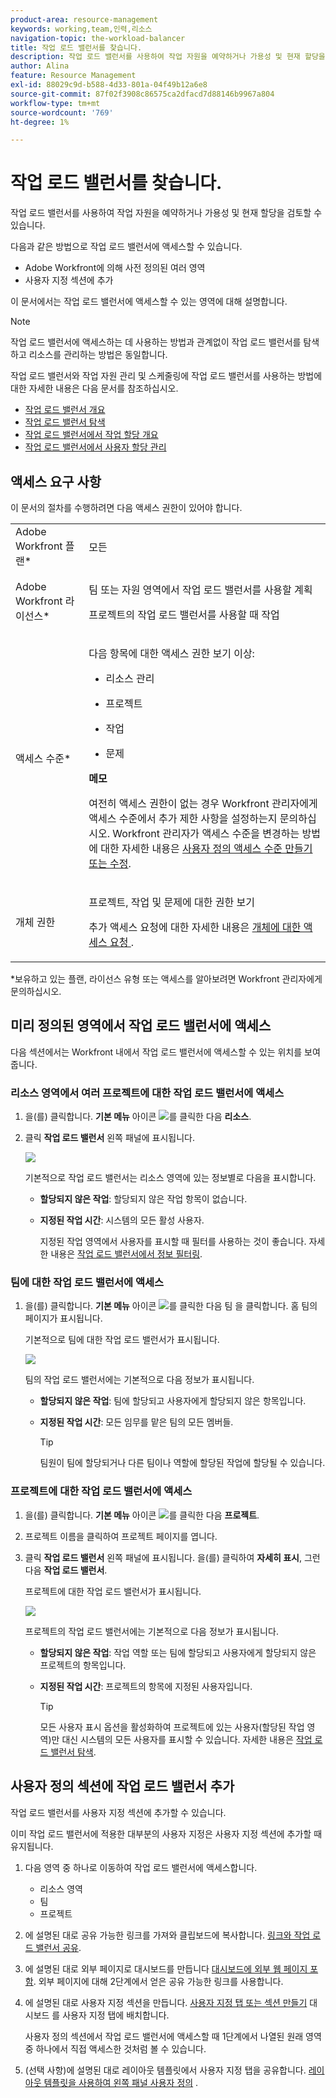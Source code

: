 ```yaml
---
product-area: resource-management
keywords: working,team,인력,리소스
navigation-topic: the-workload-balancer
title: 작업 로드 밸런서를 찾습니다.
description: 작업 로드 밸런서를 사용하여 작업 자원을 예약하거나 가용성 및 현재 할당을 검토할 수 있습니다.
author: Alina
feature: Resource Management
exl-id: 88029c9d-b588-4d33-801a-04f49b12a6e8
source-git-commit: 87f02f3908c86575ca2dfacd7d88146b9967a804
workflow-type: tm+mt
source-wordcount: '769'
ht-degree: 1%

---
```


# 작업 로드 밸런서를 찾습니다.


작업 로드 밸런서를 사용하여 작업 자원을 예약하거나 가용성 및 현재 할당을 검토할 수 있습니다.

다음과 같은 방법으로 작업 로드 밸런서에 액세스할 수 있습니다.

* Adobe Workfront에 의해 사전 정의된 여러 영역
* 사용자 지정 섹션에 추가

이 문서에서는 작업 로드 밸런서에 액세스할 수 있는 영역에 대해 설명합니다.

>[!NOTE]
>
>작업 로드 밸런서에 액세스하는 데 사용하는 방법과 관계없이 작업 로드 밸런서를 탐색하고 리소스를 관리하는 방법은 동일합니다.
>
>작업 로드 밸런서와 작업 자원 관리 및 스케줄링에 작업 로드 밸런서를 사용하는 방법에 대한 자세한 내용은 다음 문서를 참조하십시오.
>
>* [작업 로드 밸런서 개요](../../resource-mgmt/workload-balancer/overview-workload-balancer.md)
>* [작업 로드 밸런서 탐색](../../resource-mgmt/workload-balancer/navigate-the-workload-balancer.md)
>* [작업 로드 밸런서에서 작업 할당 개요](../../resource-mgmt/workload-balancer/assign-work-in-workload-balancer.md)
>* [작업 로드 밸런서에서 사용자 할당 관리](../../resource-mgmt/workload-balancer/manage-user-allocations-workload-balancer.md)
>


## 액세스 요구 사항

이 문서의 절차를 수행하려면 다음 액세스 권한이 있어야 합니다.

<table style="table-layout:auto"> 
 <col> 
 <col> 
 <tbody> 
  <tr> 
   <td role="rowheader">Adobe Workfront 플랜*</td> 
   <td> <p>모든 </p> </td> 
  </tr> 
  <tr> 
   <td role="rowheader">Adobe Workfront 라이선스*</td> 
   <td> <p>팀 또는 자원 영역에서 작업 로드 밸런서를 사용할 계획 </p>
   <p>프로젝트의 작업 로드 밸런서를 사용할 때 작업 </p>
 </td> 
  </tr> 
  <tr> 
   <td role="rowheader">액세스 수준*</td> 
   <td> <p>다음 항목에 대한 액세스 권한 보기 이상:</p> 
    <ul> 
     <li> <p>리소스 관리</p> </li> 
     <li> <p>프로젝트</p> </li> 
     <li> <p>작업</p> </li> 
     <li> <p>문제</p> </li> 
    </ul> <p><b> 메모</b>

여전히 액세스 권한이 없는 경우 Workfront 관리자에게 액세스 수준에서 추가 제한 사항을 설정하는지 문의하십시오. Workfront 관리자가 액세스 수준을 변경하는 방법에 대한 자세한 내용은 <a href="../../administration-and-setup/add-users/configure-and-grant-access/create-modify-access-levels.md" class="MCXref xref">사용자 정의 액세스 수준 만들기 또는 수정</a>.</p> </td>
</tr> 
  <tr> 
   <td role="rowheader">개체 권한</td> 
   <td> <p>프로젝트, 작업 및 문제에 대한 권한 보기 </p> <p>추가 액세스 요청에 대한 자세한 내용은 <a href="../../workfront-basics/grant-and-request-access-to-objects/request-access.md" class="MCXref xref">개체에 대한 액세스 요청 </a>.</p> </td> 
  </tr> 
 </tbody> 
</table>

*보유하고 있는 플랜, 라이선스 유형 또는 액세스를 알아보려면 Workfront 관리자에게 문의하십시오.

## 미리 정의된 영역에서 작업 로드 밸런서에 액세스

다음 섹션에서는 Workfront 내에서 작업 로드 밸런서에 액세스할 수 있는 위치를 보여줍니다.

### 리소스 영역에서 여러 프로젝트에 대한 작업 로드 밸런서에 액세스

1. 을(를) 클릭합니다. **기본 메뉴** 아이콘 ![](assets/main-menu-icon.png)를 클릭한 다음 **리소스**.
1. 클릭 **작업 로드 밸런서** 왼쪽 패널에 표시됩니다.

   ![](assets/nwe-balancer-global.png)

   기본적으로 작업 로드 밸런서는 리소스 영역에 있는 정보별로 다음을 표시합니다.

   * **할당되지 않은 작업**: 할당되지 않은 작업 항목이 없습니다.
   * **지정된 작업 시간**: 시스템의 모든 활성 사용자.

      지정된 작업 영역에서 사용자를 표시할 때 필터를 사용하는 것이 좋습니다. 자세한 내용은 [작업 로드 밸런서에서 정보 필터링](../workload-balancer/filter-information-workload-balancer.md).

### 팀에 대한 작업 로드 밸런서에 액세스

1. 을(를) 클릭합니다. **기본 메뉴** 아이콘 ![](assets/main-menu-icon.png)를 클릭한 다음 팀 을 클릭합니다.
홈 팀의 페이지가 표시됩니다.

   기본적으로 팀에 대한 작업 로드 밸런서가 표시됩니다.

   ![](assets/nwe-balancer-team-350x172.png)

   팀의 작업 로드 밸런서에는 기본적으로 다음 정보가 표시됩니다.

   * **할당되지 않은 작업**: 팀에 할당되고 사용자에게 할당되지 않은 항목입니다.
   * **지정된 작업 시간**: 모든 임무를 맡은 팀의 모든 멤버들.

      >[!TIP]
      >
      >팀원이 팀에 할당되거나 다른 팀이나 역할에 할당된 작업에 할당될 수 있습니다.



### 프로젝트에 대한 작업 로드 밸런서에 액세스

1. 을(를) 클릭합니다. **기본 메뉴** 아이콘 ![](assets/main-menu-icon.png)를 클릭한 다음 **프로젝트**.
1. 프로젝트 이름을 클릭하여 프로젝트 페이지를 엽니다.
1. 클릭 **작업 로드 밸런서** 왼쪽 패널에 표시됩니다. 을(를) 클릭하여 **자세히 표시**, 그런 다음 **작업 로드 밸런서**.

   프로젝트에 대한 작업 로드 밸런서가 표시됩니다.

   ![](assets/nwe-balancer-project-350x152.png)

   프로젝트의 작업 로드 밸런서에는 기본적으로 다음 정보가 표시됩니다.

   * **할당되지 않은 작업**: 작업 역할 또는 팀에 할당되고 사용자에게 할당되지 않은 프로젝트의 항목입니다.
   * **지정된 작업 시간**: 프로젝트의 항목에 지정된 사용자입니다.

      >[!TIP]
      >
      >모든 사용자 표시 옵션을 활성화하여 프로젝트에 있는 사용자(할당된 작업 영역)만 대신 시스템의 모든 사용자를 표시할 수 있습니다. 자세한 내용은 [작업 로드 밸런서 탐색](../workload-balancer/navigate-the-workload-balancer.md).


## 사용자 정의 섹션에 작업 로드 밸런서 추가

작업 로드 밸런서를 사용자 지정 섹션에 추가할 수 있습니다.

이미 작업 로드 밸런서에 적용한 대부분의 사용자 지정은 사용자 지정 섹션에 추가할 때 유지됩니다.

1. 다음 영역 중 하나로 이동하여 작업 로드 밸런서에 액세스합니다.

   * 리소스 영역
   * 팀
   * 프로젝트

1. 에 설명된 대로 공유 가능한 링크를 가져와 클립보드에 복사합니다. [링크와 작업 로드 밸런서 공유](../../resource-mgmt/workload-balancer/share-link-for-workload-balancer.md).
1. 에 설명된 대로 외부 페이지로 대시보드를 만듭니다 [대시보드에 외부 웹 페이지 포함](../../reports-and-dashboards/dashboards/creating-and-managing-dashboards/embed-external-web-page-dashboard.md). 외부 페이지에 대해 2단계에서 얻은 공유 가능한 링크를 사용합니다.

   <!--
      (NOTE: ensure this stays correct)
      -->

1. 에 설명된 대로 사용자 지정 섹션을 만듭니다. [사용자 지정 탭 또는 섹션 만들기](../../workfront-basics/manage-your-account-and-profile/configuring-your-user-profile/create-custom-tabs.md) 대시보드 를 사용자 지정 탭에 배치합니다.

   사용자 정의 섹션에서 작업 로드 밸런서에 액세스할 때 1단계에서 나열된 원래 영역 중 하나에서 직접 액세스한 것처럼 볼 수 있습니다.

   <!--
      (NOTE: ensure this stays correct)
     -->

1. (선택 사항)에 설명된 대로 레이아웃 템플릿에서 사용자 지정 탭을 공유합니다.  [레이아웃 템플릿을 사용하여 왼쪽 패널 사용자 정의](../../administration-and-setup/customize-workfront/use-layout-templates/customize-left-panel.md) .


<!--
For a team:

* From the Workload Balancer section of a team.

  You can adjust allocations and review or assign work from multiple projects to individual team members.

For a project:

  You can do the following when you use the Workload Balancer within a project:

   * Assign work on the project to users already assigned other work on the project.
   * Assign work to any user that might not be on the project.

   * View additional work that users are assigned to on other projects.
   * Adjust user allocations to work items.-->